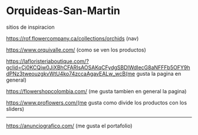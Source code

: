 # Orquideas-San-Martin

sitios de inspiracion

https://rof.flowercompany.ca/collections/orchids (nav)

https://www.orquivalle.com/ (como se ven los productos)

https://lafloristeriaboutique.com/?gclid=Cj0KCQjw0JiXBhCFARIsAOSAKqCFydgSBDlWdIecG8aNFFFb5OFY9hdPNz3tweouzgkvWtU4ko74zccaAgavEALw_wcB(me gusta la pagina en general)

https://flowershopcolombia.com/ (me gusta tambien en general la pagina)

https://www.proflowers.com/(me gusta como divide los productos con los sliders)

-------------------------------------------


https://anunciografico.com/ (me gusta el portafolio)
